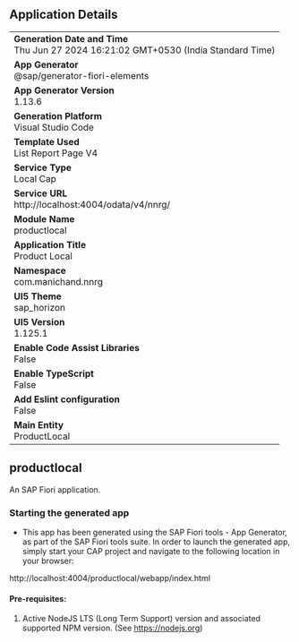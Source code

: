 ## Application Details
|               |
| ------------- |
|**Generation Date and Time**<br>Thu Jun 27 2024 16:21:02 GMT+0530 (India Standard Time)|
|**App Generator**<br>@sap/generator-fiori-elements|
|**App Generator Version**<br>1.13.6|
|**Generation Platform**<br>Visual Studio Code|
|**Template Used**<br>List Report Page V4|
|**Service Type**<br>Local Cap|
|**Service URL**<br>http://localhost:4004/odata/v4/nnrg/
|**Module Name**<br>productlocal|
|**Application Title**<br>Product Local|
|**Namespace**<br>com.manichand.nnrg|
|**UI5 Theme**<br>sap_horizon|
|**UI5 Version**<br>1.125.1|
|**Enable Code Assist Libraries**<br>False|
|**Enable TypeScript**<br>False|
|**Add Eslint configuration**<br>False|
|**Main Entity**<br>ProductLocal|

## productlocal

An SAP Fiori application.

### Starting the generated app

-   This app has been generated using the SAP Fiori tools - App Generator, as part of the SAP Fiori tools suite.  In order to launch the generated app, simply start your CAP project and navigate to the following location in your browser:

http://localhost:4004/productlocal/webapp/index.html

#### Pre-requisites:

1. Active NodeJS LTS (Long Term Support) version and associated supported NPM version.  (See https://nodejs.org)


